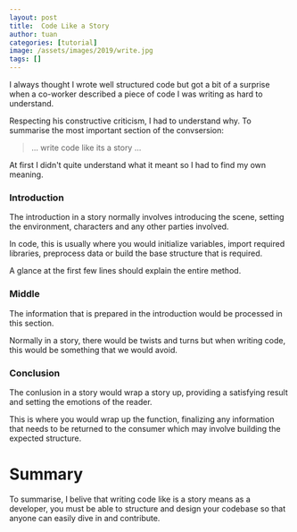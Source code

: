 ```yaml
---
layout: post
title:  Code Like a Story
author: tuan
categories: [tutorial]
image: /assets/images/2019/write.jpg
tags: []
---
```


I always thought I wrote well structured code but got a bit of a surprise when a co-worker described
a piece of code I was writing as hard to understand.

Respecting his constructive criticism, I had to understand why. To summarise the most important section
of the convsersion:

> ... write code like its a story ...

At first I didn't quite understand what it meant so I had to find my own meaning.

### Introduction

The introduction in a story normally involves introducing the scene, setting the environment, characters 
and any other parties involved.

In code, this is usually where you would initialize variables, import required libraries, preprocess data or build 
the base structure that is required.

A glance at the first few lines should explain the entire method.

### Middle

The information that is prepared in the introduction would be processed in this section. 

Normally in a story, there would be twists and turns but when writing code, this would be something 
that we would avoid.

### Conclusion

The conlusion in a story would wrap a story up, providing a satisfying result and setting the emotions of the reader. 

This is where you would wrap up the function, finalizing any information that needs to be returned
to the consumer which may involve building the expected structure.

# Summary

To summarise, I belive that writing code like is a story means as a developer, you must be able to 
structure and design your codebase so that anyone can easily dive in and contribute.
